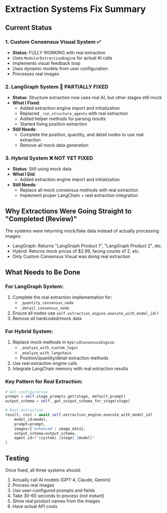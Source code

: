 # Extraction Systems Fix Summary

## Current Status

### 1. Custom Consensus Visual System ✅
- **Status**: FULLY WORKING with real extraction
- Uses `ModularExtractionEngine` for actual AI calls
- Implements visual feedback loop
- Uses dynamic models from user configuration
- Processes real images

### 2. LangGraph System 🔧 PARTIALLY FIXED
- **Status**: Structure extraction now uses real AI, but other stages still mock
- **What I Fixed**:
  - Added extraction engine import and initialization
  - Replaced `_run_structure_agents` with real extraction
  - Added helper methods for parsing results
  - Started fixing position extraction
- **Still Needs**:
  - Complete the position, quantity, and detail nodes to use real extraction
  - Remove all mock data generation

### 3. Hybrid System ❌ NOT YET FIXED
- **Status**: Still using mock data
- **What I Did**:
  - Added extraction engine import and initialization
- **Still Needs**:
  - Replace all mock consensus methods with real extraction
  - Implement proper LangChain + real extraction integration

## Why Extractions Were Going Straight to "Completed (Review)"

The systems were returning mock/fake data instead of actually processing images:
- LangGraph: Returns "LangGraph Product 1", "LangGraph Product 2", etc.
- Hybrid: Returns mock prices of $2.99, facing counts of 2, etc.
- Only Custom Consensus Visual was doing real extraction

## What Needs to Be Done

### For LangGraph System:
1. Complete the real extraction implementation for:
   - `_quantity_consensus_node`
   - `_detail_consensus_node`
2. Ensure all nodes use `self.extraction_engine.execute_with_model_id()`
3. Remove all hardcoded/mock data

### For Hybrid System:
1. Replace mock methods in `HybridConsensusEngine`:
   - `_analyze_with_custom_logic`
   - `_analyze_with_langchain`
   - Position/quantity/detail extraction methods
2. Use real extraction engine calls
3. Integrate LangChain memory with real extraction results

### Key Pattern for Real Extraction:
```python
# Get configuration
prompt = self.stage_prompts.get(stage, default_prompt)
output_schema = self._get_output_schema_for_stage(stage)

# Real extraction
result, cost = await self.extraction_engine.execute_with_model_id(
    model_id=model,
    prompt=prompt,
    images={'enhanced': image_data},
    output_schema=output_schema,
    agent_id=f"{system}_{stage}_{model}"
)
```

## Testing
Once fixed, all three systems should:
1. Actually call AI models (GPT-4, Claude, Gemini)
2. Process real images
3. Use user-configured prompts and fields
4. Take 30-60 seconds to process (not instant)
5. Show real product names from the images
6. Have actual API costs